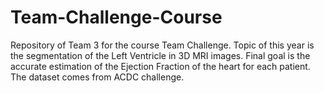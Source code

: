 # Team-Challenge-Course

Repository of Team 3 for the course Team Challenge. Topic of this year is the segmentation of the Left Ventricle in 3D MRI images. Final goal is the accurate estimation of the Ejection Fraction of the heart for each patient. The dataset comes from ACDC challenge.
